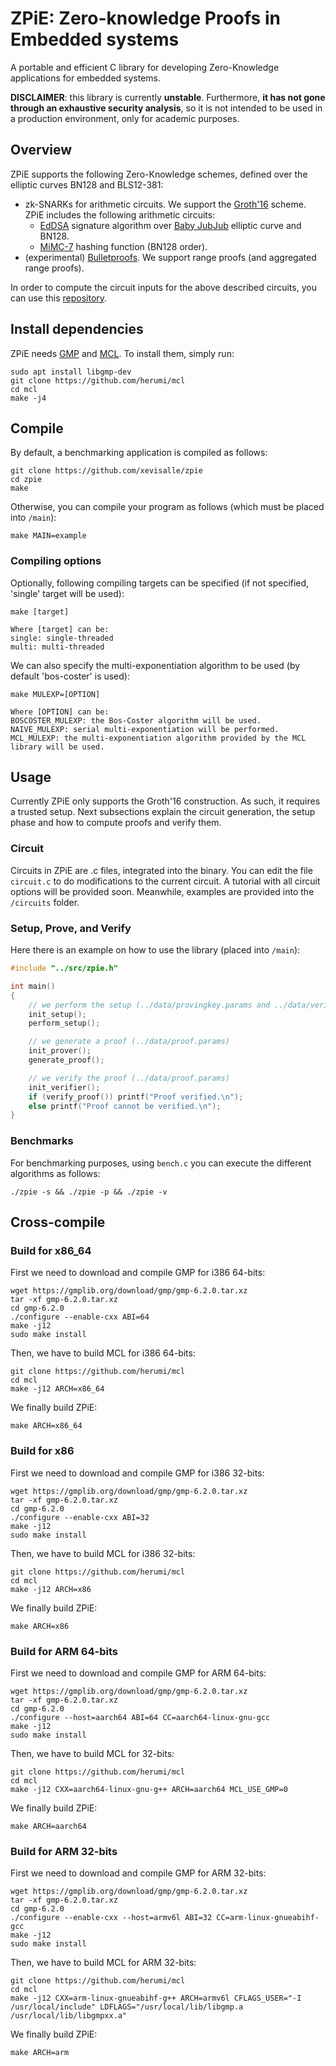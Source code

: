 # ZPiE: Zero-knowledge Proofs in Embedded systems

A portable and efficient C library for developing Zero-Knowledge applications for embedded systems. 

**DISCLAIMER**: this library is currently **unstable**. Furthermore, **it has not gone through an exhaustive security analysis**, so it is not intended to be used in a production environment, only for academic purposes.

## Overview

ZPiE supports the following Zero-Knowledge schemes, defined over the elliptic curves BN128 and BLS12-381:

- zk-SNARKs for arithmetic circuits. We support the [Groth'16](https://eprint.iacr.org/2016/260.pdf) scheme. ZPiE includes the following arithmetic circuits:
    - [EdDSA](https://eprint.iacr.org/2015/677.pdf) signature algorithm over [Baby JubJub](https://iden3-docs.readthedocs.io/en/latest/_downloads/33717d75ab84e11313cc0d8a090b636f/Baby-Jubjub.pdf) elliptic curve and BN128.
    - [MiMC-7](https://eprint.iacr.org/2016/492.pdf) hashing function (BN128 order).
- (experimental) [Bulletproofs](https://eprint.iacr.org/2017/1066.pdf). We support range proofs (and aggregated range proofs).

In order to compute the circuit inputs for the above described circuits, you can use this [repository](https://github.com/xevisalle/cryptoolz).


## Install dependencies
ZPiE needs [GMP](https://gmplib.org/) and [MCL](https://github.com/herumi/mcl). To install them, simply run:

```
sudo apt install libgmp-dev
git clone https://github.com/herumi/mcl
cd mcl
make -j4
```

## Compile
By default, a benchmarking application is compiled as follows:

```
git clone https://github.com/xevisalle/zpie
cd zpie
make
```

Otherwise, you can compile your program as follows (which must be placed into `/main`):

```
make MAIN=example
```

### Compiling options

Optionally, following compiling targets can be specified (if not specified, 'single' target will be used):

```
make [target]

Where [target] can be:
single: single-threaded
multi: multi-threaded
```

We can also specify the multi-exponentiation algorithm to be used (by default 'bos-coster' is used):

```
make MULEXP=[OPTION]

Where [OPTION] can be:
BOSCOSTER_MULEXP: the Bos-Coster algorithm will be used.
NAIVE_MULEXP: serial multi-exponentiation will be performed.
MCL_MULEXP: the multi-exponentiation algorithm provided by the MCL library will be used.
```

## Usage

Currently ZPiE only supports the Groth'16 construction. As such, it requires a trusted setup. Next subsections explain the circuit generation, the setup phase and how to compute proofs and verify them.

### Circuit

Circuits in ZPiE are .c files, integrated into the binary. You can edit the file `circuit.c` to do modifications to the current circuit. A tutorial with all circuit options will be provided soon. Meanwhile, examples are provided into the `/circuits` folder.

### Setup, Prove, and Verify

Here there is an example on how to use the library (placed into `/main`):

```c
#include "../src/zpie.h"

int main()
{
    // we perform the setup (../data/provingkey.params and ../data/verifyingkey.params)
    init_setup();
    perform_setup();   

    // we generate a proof (../data/proof.params)
    init_prover();
    generate_proof();

    // we verify the proof (../data/proof.params)
    init_verifier();
    if (verify_proof()) printf("Proof verified.\n");
    else printf("Proof cannot be verified.\n");
}
```

### Benchmarks

For benchmarking purposes, using `bench.c` you can execute the different algorithms as follows:

```
./zpie -s && ./zpie -p && ./zpie -v
```


## Cross-compile

### Build for x86_64

First we need to download and compile GMP for i386 64-bits:

```
wget https://gmplib.org/download/gmp/gmp-6.2.0.tar.xz
tar -xf gmp-6.2.0.tar.xz
cd gmp-6.2.0
./configure --enable-cxx ABI=64
make -j12
sudo make install
```

Then, we have to build MCL for i386 64-bits:

```
git clone https://github.com/herumi/mcl
cd mcl
make -j12 ARCH=x86_64
```

We finally build ZPiE:

```
make ARCH=x86_64
```

### Build for x86

First we need to download and compile GMP for i386 32-bits:

```
wget https://gmplib.org/download/gmp/gmp-6.2.0.tar.xz
tar -xf gmp-6.2.0.tar.xz
cd gmp-6.2.0
./configure --enable-cxx ABI=32
make -j12
sudo make install
```

Then, we have to build MCL for i386 32-bits:

```
git clone https://github.com/herumi/mcl
cd mcl
make -j12 ARCH=x86
```

We finally build ZPiE:

```
make ARCH=x86
```

### Build for ARM 64-bits

First we need to download and compile GMP for ARM 64-bits:

```
wget https://gmplib.org/download/gmp/gmp-6.2.0.tar.xz
tar -xf gmp-6.2.0.tar.xz
cd gmp-6.2.0
./configure --host=aarch64 ABI=64 CC=aarch64-linux-gnu-gcc
make -j12
sudo make install
```

Then, we have to build MCL for 32-bits:

```
git clone https://github.com/herumi/mcl
cd mcl
make -j12 CXX=aarch64-linux-gnu-g++ ARCH=aarch64 MCL_USE_GMP=0
```

We finally build ZPiE:

```
make ARCH=aarch64
```

### Build for ARM 32-bits

First we need to download and compile GMP for ARM 32-bits:

```
wget https://gmplib.org/download/gmp/gmp-6.2.0.tar.xz
tar -xf gmp-6.2.0.tar.xz
cd gmp-6.2.0
./configure --enable-cxx --host=armv6l ABI=32 CC=arm-linux-gnueabihf-gcc
make -j12
sudo make install
```

Then, we have to build MCL for ARM 32-bits:

```
git clone https://github.com/herumi/mcl
cd mcl
make -j12 CXX=arm-linux-gnueabihf-g++ ARCH=armv6l CFLAGS_USER="-I /usr/local/include" LDFLAGS="/usr/local/lib/libgmp.a /usr/local/lib/libgmpxx.a"
```

We finally build ZPiE:

```
make ARCH=arm
```
